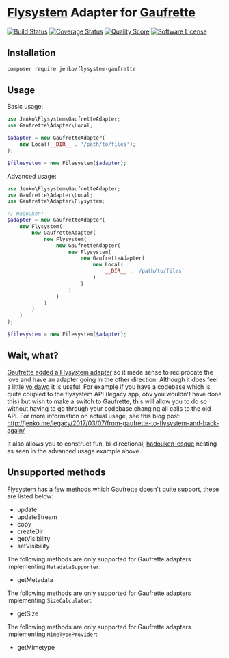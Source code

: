 # [Flysystem](https://github.com/thephpleague/flysystem) Adapter for [Gaufrette](https://github.com/KnpLabs/Gaufrette)

[![Build Status](https://img.shields.io/travis/jenkoian/flysystem-gaufrette/master.svg?style=flat-square)](https://travis-ci.org/jenkoian/flysystem-gaufrette)
[![Coverage Status](https://img.shields.io/scrutinizer/coverage/g/jenkoian/flysystem-gaufrette.svg?style=flat-square)](https://scrutinizer-ci.com/g/jenkoian/flysystem-gaufrette/code-structure)
[![Quality Score](https://img.shields.io/scrutinizer/g/jenkoian/flysystem-gaufrette.svg?style=flat-square)](https://scrutinizer-ci.com/g/jenkoian/flysystem-gaufrette)
[![Software License](https://img.shields.io/badge/license-MIT-brightgreen.svg?style=flat-square)](LICENSE)

## Installation

```bash
composer require jenko/flysystem-gaufrette
```

## Usage

Basic usage:

```php
use Jenko\Flysystem\GaufretteAdapter;
use Gaufrette\Adapter\Local;

$adapter = new GaufretteAdapter(
    new Local(__DIR__ . '/path/to/files');
); 

$filesystem = new Filesystem($adapter);
```

Advanced usage:

```php
use Jenko\Flysystem\GaufretteAdapter;
use Gaufrette\Adapter\Local;
use Gaufrette\Adapter\Flysystem;

// Hadouken!
$adapter = new GaufretteAdapter(
    new Flysystem(
        new GaufretteAdapter(
            new Flysystem(
                new GaufretteAdapter(
                    new Flysystem(
                        new GaufretteAdapter(
                            new Local(
                                __DIR__ . '/path/to/files'
                            )
                        )
                    )
                )
            )
        )
    )
);

$filesystem = new Filesystem($adapter);
```

## Wait, what?

[Gaufrette added a Flysystem adapter](https://github.com/KnpLabs/Gaufrette/blob/master/doc/adapters/flysystem.md) so it made sense to reciprocate the love and have an adapter going in the other direction.
Although it does feel a little [yo dawg](https://cloud.githubusercontent.com/assets/993350/13571485/99fd5f90-e475-11e5-9f2c-04dea88713fd.png) it is useful. For example
if you have a codebase which is quite coupled to the flysystem API (legacy app, obv you wouldn't have done this) but wish to make a switch to Gaufrette, this will allow you to do so without having to go through 
your codebase changing all calls to the old API. For more information on actual usage, see this blog post: http://jenko.me/legacy/2017/03/07/from-gaufrette-to-flysystem-and-back-again/

It also allows you to construct fun, bi-directional, [hadouken-esque](https://imgur.com/BtjZedW) nesting as seen in the advanced usage example above.

## Unsupported methods

Flysystem has a few methods which Gaufrette doesn't quite support, these are listed below:

* update
* updateStream
* copy
* createDir
* getVisibility
* setVisibility

The following methods are only supported for Gaufrette adapters implementing `MetadataSupporter`:

* getMetadata

The following methods are only supported for Gaufrette adapters implementing `SizeCalculator`:

* getSize

The following methods are only supported for Gaufrette adapters implementing `MimeTypeProvider`:

* getMimetype

